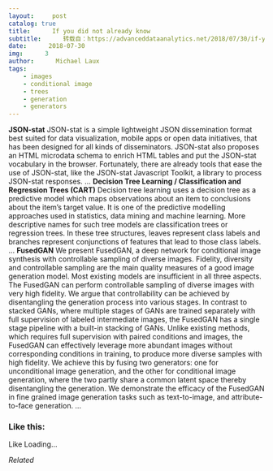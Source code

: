 ```yaml
---
layout:     post
catalog: true
title:      If you did not already know
subtitle:      转载自：https://advanceddataanalytics.net/2018/07/30/if-you-did-not-already-know-437/
date:      2018-07-30
img:      3
author:      Michael Laux
tags:
    - images
    - conditional image
    - trees
    - generation
    - generators
---
```

**JSON-stat** JSON-stat is a simple lightweight JSON dissemination format best suited for data visualization, mobile apps or open data initiatives, that has been designed for all kinds of disseminators. JSON-stat also proposes an HTML microdata schema to enrich HTML tables and put the JSON-stat vocabulary in the browser. Fortunately, there are already tools that ease the use of JSON-stat, like the JSON-stat Javascript Toolkit, a library to process JSON-stat responses. … 
**Decision Tree Learning / Classification and Regression Trees (CART)** Decision tree learning uses a decision tree as a predictive model which maps observations about an item to conclusions about the item’s target value. It is one of the predictive modelling approaches used in statistics, data mining and machine learning. More descriptive names for such tree models are classification trees or regression trees. In these tree structures, leaves represent class labels and branches represent conjunctions of features that lead to those class labels. … 
**FusedGAN** We present FusedGAN, a deep network for conditional image synthesis with controllable sampling of diverse images. Fidelity, diversity and controllable sampling are the main quality measures of a good image generation model. Most existing models are insufficient in all three aspects. The FusedGAN can perform controllable sampling of diverse images with very high fidelity. We argue that controllability can be achieved by disentangling the generation process into various stages. In contrast to stacked GANs, where multiple stages of GANs are trained separately with full supervision of labeled intermediate images, the FusedGAN has a single stage pipeline with a built-in stacking of GANs. Unlike existing methods, which requires full supervision with paired conditions and images, the FusedGAN can effectively leverage more abundant images without corresponding conditions in training, to produce more diverse samples with high fidelity. We achieve this by fusing two generators: one for unconditional image generation, and the other for conditional image generation, where the two partly share a common latent space thereby disentangling the generation. We demonstrate the efficacy of the FusedGAN in fine grained image generation tasks such as text-to-image, and attribute-to-face generation. … 

### Like this:
Like Loading...

*Related*

